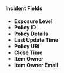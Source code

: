 
#### Incident Fields
- **Exposure Level**
- **Policy ID**
- **Policy Details**
- **Last Update Time**
- **Policy URI**
- **Close Time**
- **Item Owner**
- **Item Owner Email**
